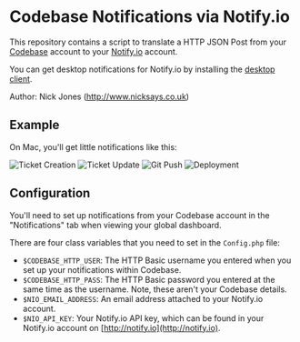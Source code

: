 # Codebase Notifications via Notify.io

This repository contains a script to translate a HTTP JSON Post from your [Codebase](http://codebasehq.com) account to your [Notify.io](http://notify.io) account.

You can get desktop notifications for Notify.io by installing the [desktop client](http://www.notify.io/getstarted).

Author: Nick Jones (<http://www.nicksays.co.uk>)

## Example

On Mac, you'll get little notifications like this:

![Ticket Creation](http://dl.dropbox.com/u/192363/github/codebase-notifyio/new_ticket.png)
![Ticket Update](http://dl.dropbox.com/u/192363/github/codebase-notifyio/updated_ticket.png)
![Git Push](http://dl.dropbox.com/u/192363/github/codebase-notifyio/git_push.png)
![Deployment](http://dl.dropbox.com/u/192363/github/codebase-notifyio/deployment.png)

## Configuration

You'll need to set up notifications from your Codebase account in the "Notifications" tab when viewing your global dashboard.

There are four class variables that you need to set in the `Config.php` file:

* `$CODEBASE_HTTP_USER`: The HTTP Basic username you entered when you set up your notifications within Codebase.
* `$CODEBASE_HTTP_PASS`: The HTTP Basic password you entered at the same time as the username.  Note, these aren't your Codebase details.
* `$NIO_EMAIL_ADDRESS`: An email address attached to your Notify.io account.
* `$NIO_API_KEY`: Your Notify.io API key, which can be found in your Notify.io account on [http://notify.io](http://notify.io).

